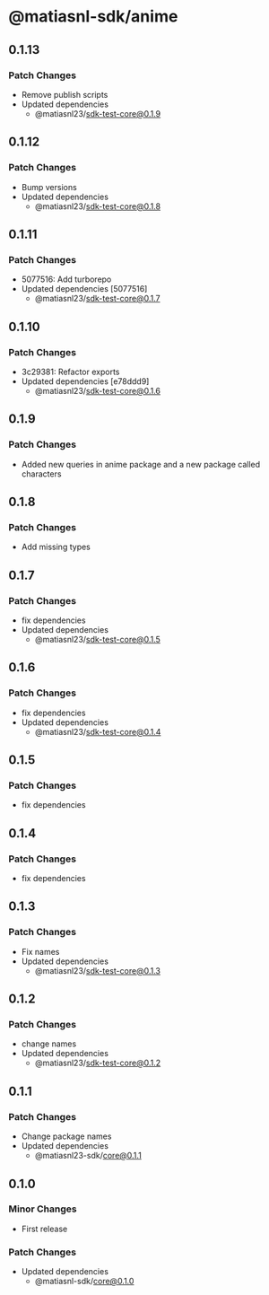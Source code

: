 # @matiasnl-sdk/anime

## 0.1.13

### Patch Changes

- Remove publish scripts
- Updated dependencies
  - @matiasnl23/sdk-test-core@0.1.9

## 0.1.12

### Patch Changes

- Bump versions
- Updated dependencies
  - @matiasnl23/sdk-test-core@0.1.8

## 0.1.11

### Patch Changes

- 5077516: Add turborepo
- Updated dependencies [5077516]
  - @matiasnl23/sdk-test-core@0.1.7

## 0.1.10

### Patch Changes

- 3c29381: Refactor exports
- Updated dependencies [e78ddd9]
  - @matiasnl23/sdk-test-core@0.1.6

## 0.1.9

### Patch Changes

- Added new queries in anime package and a new package called characters

## 0.1.8

### Patch Changes

- Add missing types

## 0.1.7

### Patch Changes

- fix dependencies
- Updated dependencies
  - @matiasnl23/sdk-test-core@0.1.5

## 0.1.6

### Patch Changes

- fix dependencies
- Updated dependencies
  - @matiasnl23/sdk-test-core@0.1.4

## 0.1.5

### Patch Changes

- fix dependencies

## 0.1.4

### Patch Changes

- fix dependencies

## 0.1.3

### Patch Changes

- Fix names
- Updated dependencies
  - @matiasnl23/sdk-test-core@0.1.3

## 0.1.2

### Patch Changes

- change names
- Updated dependencies
  - @matiasnl23/sdk-test-core@0.1.2

## 0.1.1

### Patch Changes

- Change package names
- Updated dependencies
  - @matiasnl23-sdk/core@0.1.1

## 0.1.0

### Minor Changes

- First release

### Patch Changes

- Updated dependencies
  - @matiasnl-sdk/core@0.1.0

